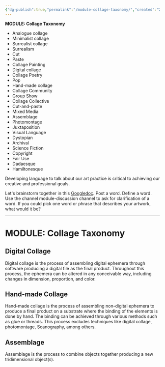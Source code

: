 ```yaml
---
{"dg-publish":true,"permalink":"/module-collage-taxonomy/","created":"2024-01-11T20:05:23.911-05:00","updated":"2024-01-31T11:26:51.184-05:00"}
---
```



**MODULE: Collage Taxonomy**

- Analogue collage
- Minimalist collage
- Surrealist collage
- Surrealism
- Cut
- Paste
- Collage Painting
- Digital collage
- Collage Poetry
- Pop
- Hand-made collage
- Collage Community
- Group Show
- Collage Collective
- Cut-and-paste
- Mixed Media
- Assemblage
- Photomontage
- Juxtaposition
- Visual Language
- Dystopian
- Archival
- Science Fiction
- Copyright
- Fair Use
- Dadaesque
- Hamiltonesque

Developing language to talk about our art practice is critical to achieving our creative and professional goals.

Let's brainstorm together in this [Googledoc](https://docs.google.com/document/d/1ZzmD0JjSSzxXB1yMVUhPFM-HU1vlIVwm6t4zgz9GWcU/edit?usp=sharing). Post a word. Define a word. Use the channel module-discussion channel to ask for clarification of a word. If you could pick one word or phrase that describes your artwork, what would it be?

---

# MODULE: Collage Taxonomy

## Digital Collage

Digital collage is the process of assembling digital ephemera through software producing a digital file as the final product. Throughout this process, the ephemera can be altered in any conceivable way, including changes in dimension, proportion, and color.

## Hand-made Collage

Hand-made collage is the process of assembling non-digital ephemera to produce a final product on a substrate where the binding of the elements is done by hand. The binding can be achieved through various methods such as glue or threads. This process excludes techniques like digital collage, photomontage, Scanography, among others.

## Assemblage

Assemblage is the process to combine objects together producing a new tridimensional object(s).
